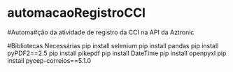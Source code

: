 # automacaoRegistroCCI
#Automa#ção da atividade de registro da CCI na API da Aztronic

#Bibliotecas Necessárias
pip install selenium
pip install pandas
pip install pyPDF2==2.5
pip install pikepdf
pip install DateTime
pip install openpyxl
pip install pycep-correios==5.1.0
